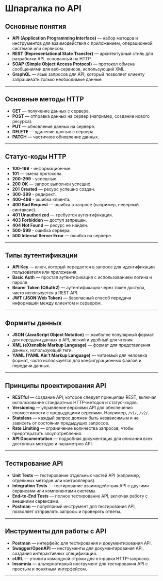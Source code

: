 # Шпаргалка по API

## Основные понятия
- **API (Application Programming Interface)** — набор методов и инструментов для взаимодействия с приложением, операционной системой или сервисом.
- **REST (Representational State Transfer)** — архитектурный стиль для разработки API, основанный на HTTP.
- **SOAP (Simple Object Access Protocol)** — протокол обмена сообщениями для веб-сервисов, использующий XML.
- **GraphQL** — язык запросов для API, который позволяет клиенту запрашивать только необходимые данные.

---

## Основные методы HTTP
- **GET** — получение данных с сервера.
- **POST** — отправка данных на сервер (например, создание нового ресурса).
- **PUT** — обновление данных на сервере.
- **DELETE** — удаление данных с сервера.
- **PATCH** — частичное обновление данных.

---

## Статус-коды HTTP
- **100-199** - информационные.
- **101** — смена протокола.
- **200-299** - успешные.
- **200 OK** — запрос выполнен успешно.
- **201 Created** — ресурс успешно создан.
- **300-399** - редирект.
- **400-499** - ошибка клиента.
- **400 Bad Request** — ошибка в запросе (например, неверный синтаксис).
- **401 Unauthorized** — требуется аутентификация.
- **403 Forbidden** — доступ запрещен.
- **404 Not Found** — ресурс не найден.
- **500-599** - ошибка сервера.
- **500 Internal Server Error** — ошибка на сервере.

---

## Типы аутентификации
- **API Key** — ключ, который передается в запросе для идентификации пользователя или приложения.
- **Basic Auth** — простая аутентификация с использованием логина и пароля.
- **Bearer Token (OAuth2)** — аутентификация через токен доступа, часто используется в REST API.
- **JWT (JSON Web Token)** — безопасный способ передачи информации между клиентом и сервером.

---

## Форматы данных
- **JSON (JavaScript Object Notation)** — наиболее популярный формат для передачи данных в API, легкий и удобный для чтения.
- **XML (eXtensible Markup Language)** — формат для представления данных, использующий теги.
- **YAML (YAML Ain't Markup Language)** — читаемый для человека формат, часто используется для конфигурационных файлов и передачи данных.

---

## Принципы проектирования API
- **RESTful** — создание API, которое следует принципам REST, включая использование стандартных HTTP-методов и статус-кодов.
- **Versioning** — управление версиями API для обеспечения совместимости с предыдущими версиями. Например, `/v1/`, `/v2/`.
- **Stateless** — каждый запрос должен быть независимым и не зависеть от состояния предыдущих запросов.
- **Rate Limiting** — ограничение количества запросов, чтобы предотвратить злоупотребления.
- **API Documentation** — подробная документация для описания всех доступных методов и параметров API.

---

## Тестирование API
- **Unit Tests** — тестирование отдельных частей API (например, отдельных методов или контроллеров).
- **Integration Tests** — тестирование взаимодействия API с другими сервисами или компонентами системы.
- **End-to-End Tests** — полное тестирование API, включая работу с внешними сервисами.
- **Postman** — популярный инструмент для тестирования API, позволяет отправлять запросы и проверять ответы.

---

## Инструменты для работы с API
- **Postman** — интерфейс для тестирования и документирования API.
- **Swagger/OpenAPI** — инструменты для документирования API, создания интерактивных спецификаций.
- **cURL** — утилита командной строки для отправки HTTP-запросов.
- **Insomnia** — альтернативный инструмент для тестирования API с простым и понятным интерфейсом.

---
